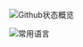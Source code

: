![Github状态概览](https://github-readme-stats.vercel.app/api?username=DreamOfIce&show_icons=true&include_all_commits=true&count_private=true&locale=cn&bg_color=62,8EC5FC,E0C3FC&title_color=fff&text_color=fff)

![常用语言](https://github-readme-stats.vercel.app/api/top-langs/?username=DreamOfIce&layout=compact&locale=cn&bg_color=62,8EC5FC,E0C3FC&title_color=fff&text_color=fff)

<!--
[![randomAPI](https://github-readme-stats.vercel.app/api/pin/?username=DreamOfIce&repo=randomAPI)](https://github.com/DreamOfIce/randomAPI)
[![崩坏3壁纸集](https://github-readme-stats.vercel.app/api/pin/?username=DreamOfIce&repo=Honkai3Wallpaper)](https://github.com/DreamOfIce/Hokai3Wallpaper)
[![原神壁纸集](https://github-readme-stats.vercel.app/api/pin/?username=DreamOfIce&repo=GenshinWallpaper)](https://github.com/DreamOfIce/GenshinWallpaper)
[![lottie2img-wasm](https://github-readme-stats.vercel.app/api/pin/?username=DreamOfIce&repo=lottie2img-wasm)](https://github.com/DreamOfIce/lottie2img-wasm)
-->
